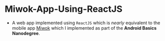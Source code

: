 # Miwok-App-Using-ReactJS
* A web app implemented using ` ReactJS ` which is *nearly* equivalent to the mobile app 
[Miwok](https://github.com/hossamnasser938/ud839_Miwok) which I implemented as part of the **Android Basics Nanodegree**.
